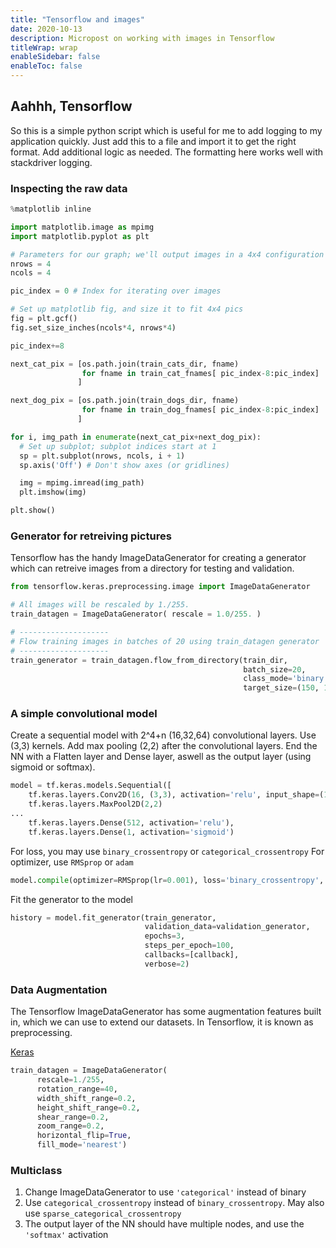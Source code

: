 ```yaml
---
title: "Tensorflow and images"
date: 2020-10-13
description: Micropost on working with images in Tensorflow
titleWrap: wrap
enableSidebar: false
enableToc: false
---
```


## Aahhh, Tensorflow

So this is a simple python script which is useful for me to add logging to my application quickly. Just add this to a file and import it to get the right format.  Add additional logic as needed.  The formatting here works well with stackdriver logging.


### Inspecting the raw data

```python
%matplotlib inline

import matplotlib.image as mpimg
import matplotlib.pyplot as plt

# Parameters for our graph; we'll output images in a 4x4 configuration
nrows = 4
ncols = 4

pic_index = 0 # Index for iterating over images

# Set up matplotlib fig, and size it to fit 4x4 pics
fig = plt.gcf()
fig.set_size_inches(ncols*4, nrows*4)

pic_index+=8

next_cat_pix = [os.path.join(train_cats_dir, fname) 
                for fname in train_cat_fnames[ pic_index-8:pic_index] 
               ]

next_dog_pix = [os.path.join(train_dogs_dir, fname) 
                for fname in train_dog_fnames[ pic_index-8:pic_index]
               ]

for i, img_path in enumerate(next_cat_pix+next_dog_pix):
  # Set up subplot; subplot indices start at 1
  sp = plt.subplot(nrows, ncols, i + 1)
  sp.axis('Off') # Don't show axes (or gridlines)

  img = mpimg.imread(img_path)
  plt.imshow(img)

plt.show()
```

### Generator for retreiving pictures

Tensorflow has the handy ImageDataGenerator for creating a generator which can
retreive images from a directory for testing and validation.

```python
from tensorflow.keras.preprocessing.image import ImageDataGenerator

# All images will be rescaled by 1./255.
train_datagen = ImageDataGenerator( rescale = 1.0/255. )

# --------------------
# Flow training images in batches of 20 using train_datagen generator
# --------------------
train_generator = train_datagen.flow_from_directory(train_dir,
                                                    batch_size=20,
                                                    class_mode='binary',
                                                    target_size=(150, 150))
```

### A simple convolutional model

Create a sequential model with 2^4+n (16,32,64) convolutional layers. Use (3,3)
kernels. Add max pooling (2,2) after the convolutional layers. End the NN with
a Flatten layer and Dense layer, aswell as the output layer (using sigmoid or
softmax).

```python
model = tf.keras.models.Sequential([
    tf.keras.layers.Conv2D(16, (3,3), activation='relu', input_shape=(150,150)),
    tf.keras.layers.MaxPool2D(2,2)
...
    tf.keras.layers.Dense(512, activation='relu'),
    tf.keras.layers.Dense(1, activation='sigmoid')
```


For loss, you may use `binary_crossentropy` or `categorical_crossentropy`
For optimizer, use `RMSprop` or `adam`

```python
model.compile(optimizer=RMSprop(lr=0.001), loss='binary_crossentropy', metrics=['acc'])
```

Fit the generator to the model

```python
history = model.fit_generator(train_generator, 
                              validation_data=validation_generator,
                              epochs=3,
                              steps_per_epoch=100,
                              callbacks=[callback],
                              verbose=2)
```

### Data Augmentation

The Tensorflow ImageDataGenerator has some augmentation features built in,
which we can use to extend our datasets. In Tensorflow, it is known as preprocessing.

[Keras](https://keras.io/api/preprocessing/image/)

```python
train_datagen = ImageDataGenerator(
      rescale=1./255,
      rotation_range=40,
      width_shift_range=0.2,
      height_shift_range=0.2,
      shear_range=0.2,
      zoom_range=0.2,
      horizontal_flip=True,
      fill_mode='nearest')
```

### Multiclass

1. Change ImageDataGenerator to use `'categorical'` instead of binary
2. Use `categorical_crossentropy` instead of `binary_crossentropy`. May also
   use `sparse_categorical_crossentropy`
3. The output layer of the NN should have multiple nodes, and use the `'softmax'` activation
